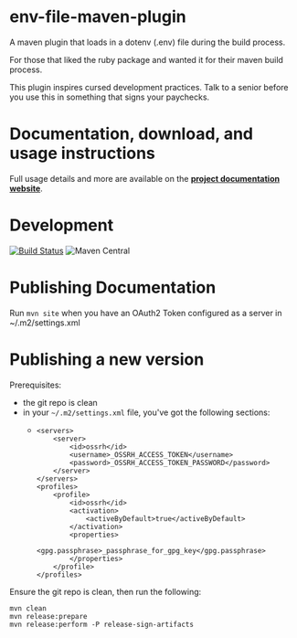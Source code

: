 # env-file-maven-plugin
A maven plugin that loads in a dotenv (.env) file during the build process.

For those that liked the ruby package and wanted it for their maven build process. 

This plugin inspires cursed development practices. Talk to a senior before you use this in something that signs your paychecks.

Documentation, download, and usage instructions
===============================================

Full usage details and more are available on the
**[project documentation website](https://mjourard.github.io/env-file-maven-plugin/index.html)**.

Development
===========

[![Build Status](https://travis-ci.org/mjourard/env-file-maven-plugin.svg?branch=main)](https://travis-ci.org/mjourard/multi-module-maven-release-plugin) ![Maven Central](https://img.shields.io/maven-central/v/org.mjourard/env-file-maven-plugin.svg)

Publishing Documentation
========================

Run `mvn site` when you have an OAuth2 Token configured as a server in ~/.m2/settings.xml

Publishing a new version
========================

Prerequisites:
* the git repo is clean
* in your `~/.m2/settings.xml` file, you've got the following sections:
    * ```
      <servers>
          <server>
              <id>ossrh</id>
              <username>_OSSRH_ACCESS_TOKEN</username>
              <password>_OSSRH_ACCESS_TOKEN_PASSWORD</password>
          </server>
      </servers>
      <profiles>
          <profile>
              <id>ossrh</id>
              <activation>
                  <activeByDefault>true</activeByDefault>
              </activation>
              <properties>
                  <gpg.passphrase>_passphrase_for_gpg_key</gpg.passphrase>
              </properties>
          </profile>
      </profiles>
      ```
      
Ensure the git repo is clean, then run the following:
```
mvn clean
mvn release:prepare
mvn release:perform -P release-sign-artifacts
```


